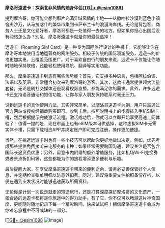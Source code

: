 **摩洛哥遠遊卡：探索北非风情的随身伴侣[[TG💪+ @esim1088](https://t.me/s/esim1088)]**

提到摩洛哥，你可能会想到那片充满异域风情的土地——从撒哈拉沙漠到蓝色小镇舍夫沙万，从马拉喀什的繁华市集到卡萨布兰卡的浪漫海岸线。无论是背包客、商务人士还是文化爱好者，摩洛哥都是一处值得一去的地方。但如果你担心出国后没有网络怎么办？别急，摩洛哥遠遊卡就是你的最佳选择！

远遊卡（Roaming SIM Card）是一种专为国际旅行设计的手机卡，它能够让你在摩洛哥本地使用当地运营商的网络服务。相较于传统的国际漫游服务，远遊卡的价格更加实惠，且覆盖范围更广。对于喜欢自由行的朋友来说，远遊卡不仅能让你随时随地保持联络，还能轻松使用导航、翻译等实用功能。

那么，摩洛哥遠遊卡到底有哪些优势呢？首先，它支持多种语言，包括阿拉伯语、法语以及英语，非常适合初次来到摩洛哥的游客。其次，这款卡通常提供超大流量套餐，无论是刷社交媒体还是观看视频直播，都能满足你的需求。此外，许多远遊卡还支持语音通话和短信功能，让你与家人朋友保持联系时毫无压力。

说到远遊卡的具体使用方法，其实非常简单。以摩洛哥遠遊卡为例，用户只需通过官方网站或授权经销商购买即可。收到卡后，按照说明书上的步骤插入手机SIM卡槽，然后根据提示完成激活流程。激活成功后，你就可以立即开始享受高速上网体验了！值得一提的是，现在市面上也有eSIM版本可供选择，这种虚拟SIM卡无需实体卡槽，只需下载相应APP并绑定账户即可完成注册，操作更加便捷。

当然，在挑选远遊卡时也有一些小技巧可以帮助你更好地做出决定。例如，优先考虑那些提供免费接听来电服务的卡种；如果经常需要跨国沟通，建议关注是否包含国际长途资费优惠；另外，留意卡内附赠的额外增值服务，比如机场Wi-Fi兑换券或者景点折扣码等，这些都能为你的旅程增添更多便利与乐趣。

最后提醒大家，在享受摩洛哥遠遊卡带来的便利之余，请务必妥善保管好个人信息，并定期检查账单明细以防意外扣费。同时，建议将重要文件拍照备份存档，以便在遇到突发状况时能够迅速获取所需资料。

无论你是计划一次说走就走的短途旅行，还是打算深度探访摩洛哥的文化遗产，一张合适的远遊卡都将是你旅途中的得力助手。有了它，你不仅可以畅游这片神奇国度，更能随时随地记录下每一个精彩瞬间。快来试试吧！相信摩洛哥遠遊卡会成为你难忘旅程中不可或缺的一部分。

[[TG💪+ @esim1088](https://t.me/s/esim1088) ![Image](https://i.postimg.cc/4NQfJmqS/Snipaste-2025-05-13-00-14-12.png)]